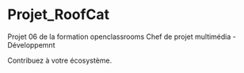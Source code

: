 # Projet_RoofCat

Projet 06 de la formation openclassrooms Chef de projet multimédia - Développemnt

Contribuez à votre écosystème.


